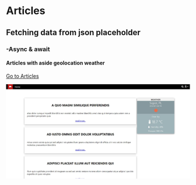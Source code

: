 
# Articles
## Fetching data from json placeholder
### -Async & await
#### Articles with aside geolocation weather

[Go to Articles](https://jozef-wolf.github.io/articles/)

![](articlesdesign.JPG) 

